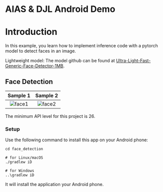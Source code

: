# AIAS & DJL Android Demo

# Introduction

In this example, you learn how to implement inference code with a pytorch model to detect faces in an image.

Lightweight model:
The model github can be found at [Ultra-Light-Fast-Generic-Face-Detector-1MB](https://github.com/Linzaer/Ultra-Light-Fast-Generic-Face-Detector-1MB).

## Face Detection

Sample 1                     |  Sample 2                     
:-------------------------:|:-------------------------:
![face1](https://djl-model.oss-cn-hongkong.aliyuncs.com/AIAS/edge_computing/face_1.jpeg)        |  ![face2](https://djl-model.oss-cn-hongkong.aliyuncs.com/AIAS/edge_computing/face_2.jpeg)         


The minimum API level for this project is 26.

### Setup

Use the following command to install this app on your Android phone:

```
cd face_detection

# for Linux/macOS
./gradlew iD

# for Windows
..\gradlew iD
```

It will install the application your Android phone.

